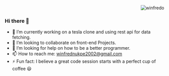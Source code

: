 <p align="right"> <img src="https://komarev.com/ghpvc/?username=winfredo&label=Profile%20views&color=e91e63&style=flat" alt="winfredo" /> </p>

### Hi there 👋

- 🔭 I’m currently working on a tesla clone and using rest api for data fetching.
- 👯 I’m looking to collaborate on front-end Projects.
- 🤔 I’m looking for help on how to be a better programmer.
- 📫 How to reach me: winfrednukpe2002@gmail.com
- ⚡ Fun fact: I believe a great code session starts with a perfect cup of coffee 😃


<!-- 
Here are some ideas to get you started:

- 🔭 I’m currently working on ...
- 🌱 I’m currently learning Next Js...
- 👯 I’m looking to collaborate on front-end Projects
- 🤔 I’m looking for help with ...
- 💬 Ask me about ...
- 📫 How to reach me: ...
- 😄 Pronouns: ...
- ⚡ Fun fact: ...
 -->
